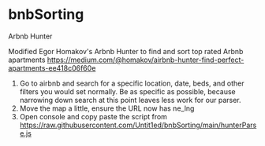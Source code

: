 # bnbSorting
Arbnb Hunter

Modified Egor Homakov's Arbnb Hunter to find and sort top rated Arbnb apartments https://medium.com/@homakov/airbnb-hunter-find-perfect-apartments-ee418c06f60e

1. Go to airbnb and search for a specific location, date, beds, and other filters you would set normally. Be as specific as possible, because narrowing down search at this point leaves less work for our parser.
2. Move the map a little, ensure the URL now has ne_lng
3. Open console and copy paste the script from https://raw.githubusercontent.com/Untit1ed/bnbSorting/main/hunterParse.js
